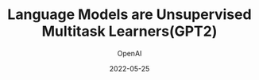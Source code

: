 ---
layout: seminar-post
title: "Language Models are Unsupervised Multitask Learners(GPT2)"
subtitle: 'OpenAI'
categories: NLP
tags: [Language Modeling]
date: 2022-05-25
pdf_url: 'https://drive.google.com/file/d/1-fvEB87dQO4HkOxpskhPbEmuVWxpqBrl/preview'
---
